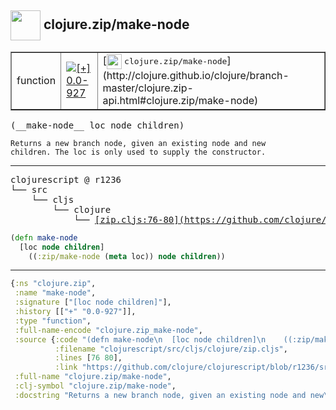 ## <img width="48px" valign="middle" src="http://i.imgur.com/Hi20huC.png"> clojure.zip/make-node

 <table border="1">
<tr>
<td>function</td>
<td><a href="https://github.com/cljsinfo/api-refs/tree/0.0-927"><img valign="middle" alt="[+] 0.0-927" src="https://img.shields.io/badge/+-0.0--927-lightgrey.svg"></a> </td>
<td>
[<img height="24px" valign="middle" src="http://i.imgur.com/1GjPKvB.png"> <samp>clojure.zip/make-node</samp>](http://clojure.github.io/clojure/branch-master/clojure.zip-api.html#clojure.zip/make-node)
</td>
</tr>
</table>

 <samp>
(__make-node__ loc node children)<br>
</samp>

```
Returns a new branch node, given an existing node and new
children. The loc is only used to supply the constructor.
```

---

 <pre>
clojurescript @ r1236
└── src
    └── cljs
        └── clojure
            └── <ins>[zip.cljs:76-80](https://github.com/clojure/clojurescript/blob/r1236/src/cljs/clojure/zip.cljs#L76-L80)</ins>
</pre>

```clj
(defn make-node
  [loc node children]
    ((:zip/make-node (meta loc)) node children))
```


---

```clj
{:ns "clojure.zip",
 :name "make-node",
 :signature ["[loc node children]"],
 :history [["+" "0.0-927"]],
 :type "function",
 :full-name-encode "clojure.zip_make-node",
 :source {:code "(defn make-node\n  [loc node children]\n    ((:zip/make-node (meta loc)) node children))",
          :filename "clojurescript/src/cljs/clojure/zip.cljs",
          :lines [76 80],
          :link "https://github.com/clojure/clojurescript/blob/r1236/src/cljs/clojure/zip.cljs#L76-L80"},
 :full-name "clojure.zip/make-node",
 :clj-symbol "clojure.zip/make-node",
 :docstring "Returns a new branch node, given an existing node and new\nchildren. The loc is only used to supply the constructor."}

```
